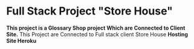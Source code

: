 # Full Stack Project "Store House"

**This project is a Glossary Shop project Which are Connected to Client Site.**
This Project are Connected to Full stack client Store House 
**Hosting Site Heroku**
